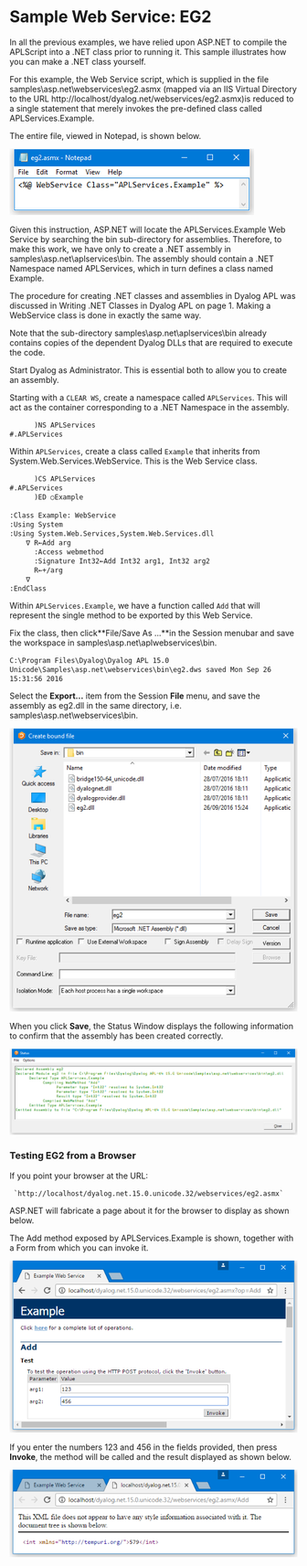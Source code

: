 # Sample Web Service: EG2

In all the previous examples, we have relied upon ASP.NET to compile the APLScript into a .NET class prior to running it. This sample illustrates how you can make a .NET class yourself.

For this example, the Web Service script, which is supplied in the file samples\asp.net\webservices\eg2.asmx (mapped via an IIS Virtual Directory to the URL http://localhost/dyalog.net/webservices/eg2.asmx)is reduced to a single statement that merely invokes the pre-defined class called APLServices.Example.

The entire file, viewed in Notepad, is shown below.

![eg2_1](../img/eg2-1.png)

Given this instruction, ASP.NET will locate the APLServices.Example Web Service by searching the bin sub-directory for assemblies. Therefore, to make this work, we have only to create a .NET assembly in samples\asp.net\aplservices\bin. The assembly should contain a .NET Namespace named APLServices, which in turn defines a class named Example.

The procedure for creating .NET classes and assemblies in Dyalog APL was discussed in Writing .NET Classes in Dyalog APL on page 1. Making a WebService class is done in exactly the same way.

Note that the sub-directory samples\asp.net\aplservices\bin already contains copies of the dependent Dyalog DLLs that are required to execute the code.

Start Dyalog as Administrator. This is essential both to allow you to create an assembly.

Starting with a `CLEAR WS`,  create a namespace called `APLServices`. This will act as the container corresponding to a .NET Namespace in the assembly.
```apl
      )NS APLServices
#.APLServices
```

Within `APLServices`, create a class called `Example` that inherits from System.Web.Services.WebService. This is the Web Service class.
```apl
      )CS APLServices
#.APLServices
      )ED ○Example

:Class Example: WebService                        
:Using System                                     
:Using System.Web.Services,System.Web.Services.dll
    ∇ R←Add arg                                   
      :Access webmethod                           
      :Signature Int32←Add Int32 arg1, Int32 arg2 
      R←+/arg                                     
    ∇                                             
:EndClass                             
```

Within `APLServices.Example`, we have a function called `Add` that will represent the single method to be exported by this Web Service.

Fix the class, then click**File/Save As ...**in the Session menubar and save the workspace in samples\asp.net\aplwebservices\bin.
```apl
C:\Program Files\Dyalog\Dyalog APL 15.0 Unicode\Samples\asp.net\webservices\bin\eg2.dws saved Mon Sep 26 15:31:56 2016

```

Select the **Export…** item from the Session **File** menu, and save the assembly as eg2.dll in the same directory, i.e. samples\asp.net\webservices\bin.

![eg2_2](../img/eg2-2.png)

When you click **Save**, the Status Window displays the following information to confirm that the assembly has been created correctly.

![eg2_3](../img/eg2-3.png)

### Testing EG2 from a Browser

If you point your browser at the URL:
```apl
 `http://localhost/dyalog.net.15.0.unicode.32/webservices/eg2.asmx`
```

ASP.NET will fabricate a page about it for the browser to display as shown below.

The Add method exposed by APLServices.Example is shown, together with a Form from which you can invoke it.

![eg2_4](../img/eg2-4.png)

If you enter the numbers 123 and 456 in the fields provided, then press **Invoke**, the method will be called and the result displayed as shown below.

![eg2_5](../img/eg2-5.png)
